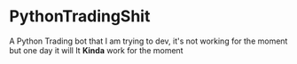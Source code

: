 # PythonTradingShit
A Python Trading bot that I am trying to dev, it's not working for the moment but one day it will
It **Kinda** work for the moment

